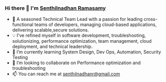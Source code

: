 ### Hi there 👋 I'm [Senthilnadhan Ramasamy](http://senthilnadhan.com)
- 🔭 A seasoned Technical Team Lead with a passion for leading cross-functional teams of developers, managing cloud-based applications, delivering scalable,secure solutions.
- 💡 I've refined myself in software development, troubleshooting, solutionizing, performance optimization, team management, cloud deployment, and technical leadership.
- 🌱 I’m currently learning System Design, Dev Ops, Automation, Security Testing
- 👯 I’m looking to collaborate on Performance optimization and troubleshooting
- 📫 You can reach me at senthilnadhanr@gmail.com
<!--
**senthilnadhanr/senthilnadhanr** is a ✨ _special_ ✨ repository because its `README.md` (this file) appears on your GitHub profile.

Here are some ideas to get you started:

- 🔭 I’m currently working on ...
- 🌱 I’m currently learning ...
- 👯 I’m looking to collaborate on ...
- 🤔 I’m looking for help with ...
- 💬 Ask me about ...
- 📫 How to reach me: ...
- 😄 Pronouns: ...
- ⚡ Fun fact: ...
-->
